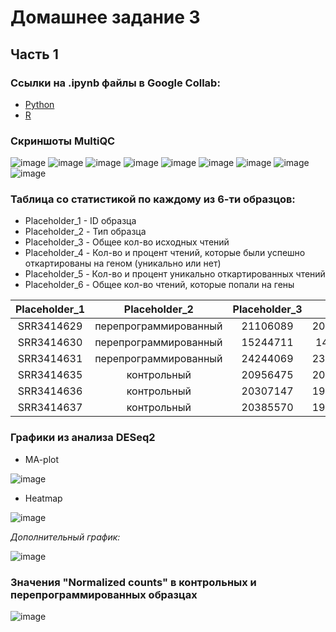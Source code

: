 # Домашнее задание 3
## Часть 1
### Ссылки на .ipynb файлы в Google Collab:
* [Python](https://colab.research.google.com/drive/1dZkM409LNn01Q2YfsW5sKbudGelTk6Wx?usp=sharing)
* [R](https://colab.research.google.com/drive/198Pho0aOK3g25YQYmVbQRsIkEtIbY9pj?usp=sharing)

### Скриншоты MultiQC

![image](https://user-images.githubusercontent.com/60858323/143787290-f22a617e-2257-4db1-bef4-afaad1347ef2.png)
![image](https://user-images.githubusercontent.com/60858323/143787312-b6d1a71a-bbea-44ba-8079-64be0eff145f.png)
![image](https://user-images.githubusercontent.com/60858323/143787321-055108c3-9390-4b28-b20f-76677fa5db67.png)
![image](https://user-images.githubusercontent.com/60858323/143787331-8d3b5936-d893-4e5d-8041-61930624d36e.png)
![image](https://user-images.githubusercontent.com/60858323/143787364-d1e24863-2122-486a-878c-5a2250eca0be.png)
![image](https://user-images.githubusercontent.com/60858323/143787374-8ae1a15b-32df-4aef-be30-75dbddb13224.png)
![image](https://user-images.githubusercontent.com/60858323/143787393-b9b6faa4-f1e8-49d3-a309-b9867327cd03.png)
![image](https://user-images.githubusercontent.com/60858323/143787406-6d3ba2cc-50da-4cd4-bf0b-90fc8990d47e.png)
![image](https://user-images.githubusercontent.com/60858323/143787433-56ae85f4-4e56-4d27-b206-fbe7942ab8e7.png)


### Таблица со статистикой по каждому из 6-ти образцов:

* Placeholder_1 - ID образца
* Placeholder_2 - Тип образца
* Placeholder_3 - Общее кол-во исходных чтений
* Placeholder_4 - Кол-во и процент чтений, которые были успешно откартированы на геном (уникально или нет)
* Placeholder_5 - Кол-во и процент уникально откартированных чтений
* Placeholder_6 - Общее кол-во чтений, которые попали на гены

| Placeholder_1 | Placeholder_2 | Placeholder_3 | Placeholder_4 | Placeholder_5 | Placeholder_6 |
| :-----------: | :-----------: | :-----------: | :-----------: | :-----------: | :-----------: |
| SRR3414629    | перепрограммированный | 21106089 |  20510113&nbsp;(97.18%) | 18375888&nbsp;(87.06%) | 16049609
| SRR3414630    | перепрограммированный | 15244711 |  14832680&nbsp;(97.3%) | 13186139&nbsp;(86.50%) | 11465324
| SRR3414631    | перепрограммированный | 24244069 |  23547686&nbsp;(97.13%) | 20928945&nbsp;(86.33%) | 18408851
| SRR3414635    | контрольный | 20956475 |  20395865&nbsp;(97.32%) | 18428317&nbsp;(87.94%) | 16275997
| SRR3414636    | контрольный | 20307147 |  19757059&nbsp;(97.29%) | 17825380&nbsp;(87.78%) | 15757580
| SRR3414637    | контрольный | 20385570 |  19847291&nbsp;(97.36%) | 17844858&nbsp;(87.54%) | 15736978

### Графики из анализа DESeq2

* MA-plot

![image](https://user-images.githubusercontent.com/60858323/143787504-825a75c9-1e26-49a2-a8fe-25deb44eab5b.png)

* Heatmap

![image](https://user-images.githubusercontent.com/60858323/143787547-f85fd764-2c07-414b-be7a-0bc71c2ff3ad.png)

*Дополнительный график:*

![image](https://user-images.githubusercontent.com/60858323/143787574-6de25a3a-8c98-42b2-8006-16e1960c1daa.png)

### Значения "Normalized counts" в контрольных и перепрограммированных образцах

![image](https://user-images.githubusercontent.com/60858323/143787629-3ce0debf-0a5a-451a-a852-90a47177e04d.png)



